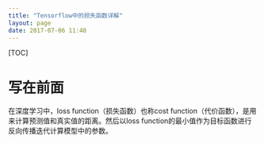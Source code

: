 ```yaml
---
title: "Tensorflow中的损失函数详解"
layout: page
date: 2017-07-06 11:40
---
```


[TOC]
# 写在前面

在深度学习中，loss function（损失函数）也称cost function（代价函数），是用来计算预测值和真实值的距离。然后以loss function的最小值作为目标函数进行反向传播迭代计算模型中的参数。








